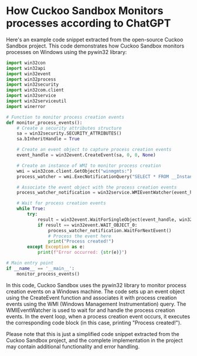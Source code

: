 # How Cuckoo Sandbox Monitors processes according to ChatGPT

Here's an example code snippet extracted from the open-source Cuckoo Sandbox project.
This code demonstrates how Cuckoo Sandbox monitors processes on Windows using the pywin32 library:

```python
import win32con
import win32api
import win32event
import win32process
import win32security
import win32com.client
import win32service
import win32serviceutil
import winerror

# Function to monitor process creation events
def monitor_process_events():
    # Create a security attributes structure
    sa = win32security.SECURITY_ATTRIBUTES()
    sa.bInheritHandle = True

    # Create an event object to capture process creation events
    event_handle = win32event.CreateEvent(sa, 0, 0, None)

    # Create an instance of WMI to monitor process creation
    wmi = win32com.client.GetObject("winmgmts:")
    process_watcher = wmi.ExecNotificationQuery("SELECT * FROM __InstanceCreationEvent WITHIN 1 WHERE TargetInstance ISA 'Win32_Process'")

    # Associate the event object with the process creation events
    process_watcher_notification = win32service.WMIEventWatcher(event_handle, process_watcher)

    # Wait for process creation events
    while True:
        try:
            result = win32event.WaitForSingleObject(event_handle, win32event.INFINITE)
            if result == win32event.WAIT_OBJECT_0:
                process_watcher_notification.WaitForNextEvent()
                # Process the event here
                print("Process created!")
        except Exception as e:
            print(f"Error occurred: {str(e)}")

# Main entry point
if __name__ == '__main__':
    monitor_process_events()

```

In this code, Cuckoo Sandbox uses the pywin32 library to monitor process creation events on a Windows machine.
The code sets up an event object using the CreateEvent function and associates it with process creation
events using the WMI (Windows Management Instrumentation) query. The WMIEventWatcher is used to wait for and
handle the process creation events. In the event loop, when a process creation event occurs, it executes the
corresponding code block (in this case, printing "Process created!").

Please note that this is just a simplified code snippet extracted from the Cuckoo Sandbox project, and the complete implementation in the project may contain additional functionality and error handling.
